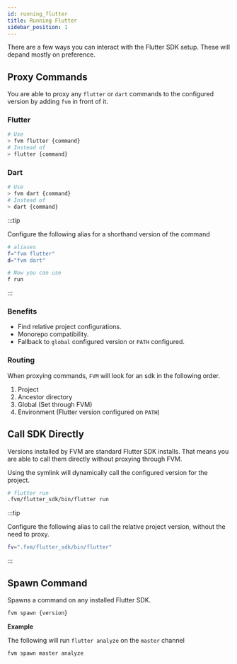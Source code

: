 ```yaml
---
id: running_flutter
title: Running Flutter
sidebar_position: 1
---
```


There are a few ways you can interact with the Flutter SDK setup. These will depand mostly on preference.

## Proxy Commands

You are able to proxy any `flutter` or `dart` commands to the configured version by adding `fvm` in front of it.

### Flutter

```bash
# Use
> fvm flutter {command}
# Instead of
> flutter {command}
```

### Dart

```bash
# Use
> fvm dart {command}
# Instead of
> dart {command}
```

:::tip

Configure the following alias for a shorthand version of the command

```bash
# aliases
f="fvm flutter"
d="fvm dart"

# Now you can use
f run
```

:::

### Benefits

- Find relative project configurations.
- Monorepo compatibility.
- Fallback to `global` configured version or `PATH` configured.

### Routing

When proxying commands, `FVM` will look for an sdk in the following order.

1. Project
2. Ancestor directory
3. Global (Set through FVM)
4. Environment (Flutter version configured on `PATH`)

## Call SDK Directly

Versions installed by FVM are standard Flutter SDK installs. That means you are able to call them directly without proxying through FVM.

Using the symlink will dynamically call the configured version for the project.

```bash
# flutter run
.fvm/flutter_sdk/bin/flutter run
```

:::tip

Configure the following alias to call the relative project version, without the need to proxy.

```bash
fv=".fvm/flutter_sdk/bin/flutter"
```

:::

## Spawn Command

Spawns a command on any installed Flutter SDK.

```bash
fvm spawn {version}
```

**Example**

The following will run `flutter analyze` on the `master` channel

```bash
fvm spawn master analyze
```
